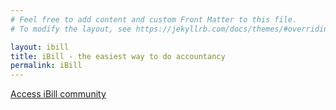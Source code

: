 ```yaml
---
# Feel free to add content and custom Front Matter to this file.
# To modify the layout, see https://jekyllrb.com/docs/themes/#overriding-theme-defaults

layout: ibill
title: iBill - the easiest way to do accountancy
permalink: iBill
---
```


[Access iBill community](https://ibill.vgoutdev.com/)
